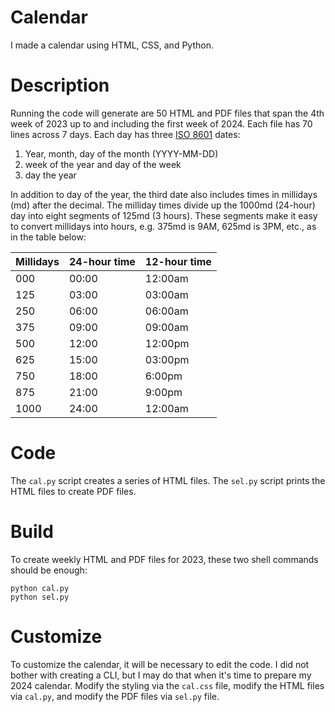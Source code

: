 # Calendar

I made a calendar using HTML, CSS, and Python.

# Description

Running the code will generate are 50 HTML and PDF files that span the 4th week of 2023 up to and including the first week of 2024. Each file has 70 lines across 7 days. Each day has three [ISO 8601](https://en.wikipedia.org/wiki/ISO_8601) dates:

1. Year, month, day of the month (YYYY-MM-DD)
2. week of the year and day of the week
3. day the year

In addition to day of the year, the third date also includes times in millidays (md) after the decimal. The milliday times divide up the 1000md (24-hour) day into eight segments of 125md (3 hours). These segments make it easy to convert millidays into hours, e.g. 375md is 9AM, 625md is 3PM, etc., as in the table below:

| Millidays | 24-hour time | 12-hour time |
|-----------|--------------|--------------|
| 000       | 00:00        | 12:00am      |
| 125       | 03:00        | 03:00am      |
| 250       | 06:00        | 06:00am      |
| 375       | 09:00        | 09:00am      |
| 500       | 12:00        | 12:00pm      |
| 625       | 15:00        | 03:00pm      |
| 750       | 18:00        | 6:00pm       |
| 875       | 21:00        | 9:00pm       |
| 1000      | 24:00        | 12:00am      |

# Code

The `cal.py` script creates a series of HTML files.
The `sel.py` script prints the HTML files to create PDF files.

# Build

To create weekly HTML and PDF files for 2023, these two shell commands should be enough:

```
python cal.py
python sel.py
``````

# Customize

To customize the calendar, it will be necessary to edit the code. I did not bother with creating a CLI, but I may do that when it's time to prepare my 2024 calendar. Modify the styling via the `cal.css` file, modify the HTML files via `cal.py`, and modify the PDF files via `sel.py` file.
